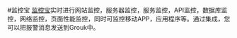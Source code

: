 #监控宝
[监控宝](http://www.jiankongbao.com/)实时进行网站监控，服务器监控，服务监控，API监控，数据库监控，网络监控，页面性能监控，同时可监控移动APP，应用程序等。通过集成，您可以把报警消息发送到Grouk中。